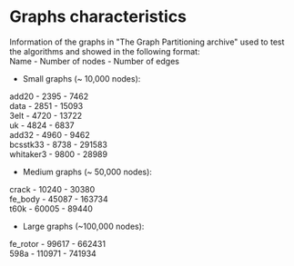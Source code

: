 # Graphs characteristics
Information of the graphs in "The Graph Partitioning archive" 
used to test the algorithms and showed in the following format:  
Name - Number of nodes - Number of edges

- Small graphs (~ 10,000 nodes):

add20 - 2395 - 7462  
data - 2851 - 15093  
3elt - 4720 - 13722  
uk - 4824 - 6837  
add32 - 4960 - 9462  
bcsstk33 - 8738 - 291583  
whitaker3 - 9800 - 28989  

- Medium graphs (~ 50,000 nodes):

crack - 10240 - 30380  
fe_body - 45087 - 163734  
t60k - 60005 - 89440  

- Large graphs (~100,000 nodes):

fe_rotor - 99617 - 662431  
598a - 110971 - 741934
	
